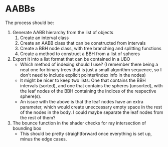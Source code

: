 # AABBs
The process should be:
1. Generate AABB hierarchy from the list of objects
    1. Create an interval class
    2. Create an AABB class that can be constructed from intervals
    3. Create a BBH node class, with tree branching and splitting functions
    4. Create a method to construct a BBH from a list of spheres 
2. Export it into a list format that can be contained in a UBO
    - Which method of indexing should I use? (I remember there being a neat one for binary trees that is just a small algorithm sequence, so I don't need to include explicit pointer/index info in the nodes)
    - It might be nicer to keep two lists: One that contains the BBH intervals (sorted), and one that contains the spheres (unsorted), with the leaf nodes of the BBH containing the indices of the respective sphere(s).
    - An issue with the above is that the leaf nodes have an extra parameter, which would create uneccessary empty space in the rest of the nodes in the body. I could maybe separate the leaf nodes from the rest of them?
3. The bounce function in the shader checks for ray intersection of bounding box
    - This should be pretty straightforward once everything is set up, minus the edge cases.